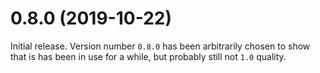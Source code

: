 <!--
M.m.p (YYYY-MM-DD)
==================
Add a summary of this release.

**BREAKING CHANGES**:

* Some change which breaks API or ABI compatiblity with.


Feature enhancements:

* [Link to github PR]():
  A new feature.

Bug fixes:

* [Link to github PR]():
  A bugfix.
-->

0.8.0 (2019-10-22)
==================
Initial release. Version number `0.8.0` has been arbitrarily chosen to
show that is has been in use for a while, but probably still not `1.0`
quality.
